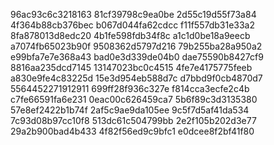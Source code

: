 96ac93c6c3218163
81cf39798c9ea0be
2d55c19d55f73a84
4f364b88cb376bec
b067d044fa62cdcc
f11f557db31e33a2
8fa878013d8edc20
4b1fe598fdb34f8c
a1c1d0be18a9eecb
a7074fb65023b90f
9508362d5797d216
79b255ba28a950a2
e99bfa7e7e368a43
bad0e3d339de04b0
dae75590b8427cf9
8816aa235dcd7145
13147023bc0c4515
4fe7e4175775feeb
a830e9fe4c83225d
15e3d954eb588d7c
d7bbd9f0cb4870d7
5564452271912911
699ff28f936c327e
f814cca3ecfe2c4b
c7fe66591fa6e231
0eac00c626459ca7
5b6f89c3d3135380
57e8ef2422b1b74f
2af5c9ae9da105ee
9c5f7d5af41da534
7c93d08b97cc10f8
513dc61c504799bb
2e2f105b202d3e77
29a2b900bad4b433
4f82f56ed9c9bfc1
e0dcee8f2bf41f80
